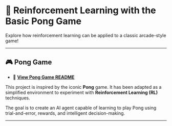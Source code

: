 # 🧠 Reinforcement Learning with the Basic Pong Game

Explore how reinforcement learning can be applied to a classic arcade-style game!

---

## 🎮 Pong Game

- 📂 **[View Pong Game README](PongGame/README.md)**

This project is inspired by the iconic **Pong** game. It has been adapted as a simplified environment to experiment with **Reinforcement Learning (RL)** techniques.

The goal is to create an AI agent capable of learning to play Pong using trial-and-error, rewards, and intelligent decision-making.

---
